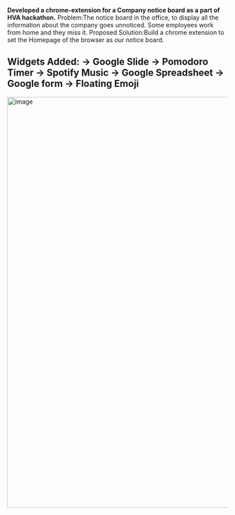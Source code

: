 **Developed a chrome-extension for a Company notice board as a part of HVA hackathon.**
Problem:The notice board in the office, to display all the information about the company goes unnoticed. Some employees work from home and they miss it. 
Proposed Solution:Build a chrome extension to set the Homepage of the browser as our notice board.

Widgets Added:
-> Google Slide
-> Pomodoro Timer
-> Spotify Music 
-> Google Spreadsheet
-> Google form
-> Floating Emoji
-
<img width="938" alt="image" src="https://github.com/rachana7701/chrome-extension/assets/172987608/c70a43c3-c05f-43f6-880f-8d0d59b8c048">
